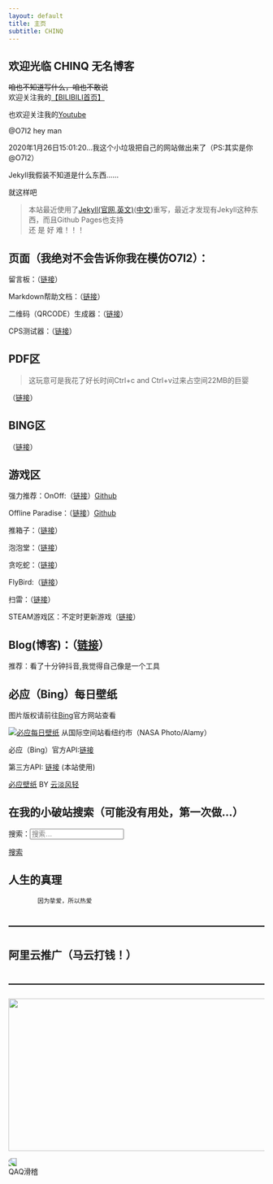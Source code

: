 ```yaml
---
layout: default
title: 主页
subtitle: CHINQ
---
```

## 欢迎光临   CHINQ 无名博客
<del>咱也不知道写什么，咱也不敢说</del><br>
欢迎关注我的<a href="https://space.bilibili.com/341532844">【BILIBILI首页】</a>


也欢迎关注我的<a href="https://www.youtube.com/channel/UCQzzMjMBa9Z3REpdIYaUa7g?view_as=subscriber" target="_blank">Youtube</a>
  
  
@O7I2 hey   man


2020年1月26日15:01:20...我这个小垃圾把自己的网站做出来了（PS:其实是你@O7I2）

Jekyll我假装不知道是什么东西......
 
 就这样吧

> 本站最近使用了<a href="https://jekyllrb.com/" target="_blank">Jekyll(官网,英文)</a>(<a href="https://jekyllcn.com" target="_blank">中文</a>)重写，最近才发现有Jekyll这种东西，而且Github Pages也支持<br /> 
>还 是 好 难！！！

## 页面（我绝对不会告诉你我在模仿O7I2）：

留言板：（<a href="talk">链接</a>）
 
 Markdown帮助文档：（<a href="md">链接</a>）

二维码（QRCODE）生成器：（<a href="qrcode">链接</a>）

CPS测试器：（<a href="cps">链接</a>）

## PDF区

>这玩意可是我花了好长时间Ctrl+c and Ctrl+v过来占空间22MB的巨婴<br>

（<a href="tools/pdf">链接</a>）

## BING区

（<a href="tools/bing">链接</a>）

## 游戏区

强力推荐：OnOff:（<a href="games/OnOff/index.html">链接</a>）<a href="https://github.com/starzonmyarmz/js13k-2018">Github</a>

Offline Paradise：（<a href="games/op/index.html">链接</a>）<a href="https://github.com/sirxemic/js13k-game">Github</a>

推箱子：（<a href="games/pushkoro.html">链接</a>）

泡泡堂：（<a href="games/bubble-shooter.html">链接</a>）

贪吃蛇：（<a href="games/snake.html">链接</a>）

FlyBird:（<a href="games/index.html">链接</a>）

扫雷：（<a href="saolei">链接</a>）

STEAM游戏区：不定时更新游戏（<a href="steam-games">链接</a>）

## Blog(博客)：（<a href="blog">链接</a>）

推荐：看了十分钟抖音,我觉得自己像是一个工具

## 必应（Bing）每日壁纸
图片版权请前往<a href="https://cn.bing.com" target="_blank">Bing</a>官方网站查看

<a href="https://open.saintic.com/api/bingPic/" target="_blank"><img src="https://open.saintic.com/api/bingPic/" alt="必应每日壁纸" title style></a>
从国际空间站看纽约市（NASA Photo/Alamy）

必应（Bing）官方API:<a href="https://cn.bing.com/HPImageArchive.aspx?format=js&idx=0&n=1&mkt=zh-CN" target="_blank">链接</a>



第三方API: <a href="https://open.saintic.com/api/bingPic/" target="_blank">链接</a> (本站使用) <br>


<a href="https://bing.ioliu.cn/" target="_blank">必应壁纸</a>  BY  <a href="https://ioliu.cn/" target="_blank">云淡风轻</a>

## 在我的小破站搜索（可能没有用处，第一次做...）

<form role="search" method="get" class="search-form" action="https://chinqblog.github.io/">

<label>
<span class="screen-reader-text">
搜索：</span><input type="search" class="search-field" placeholder="搜索…" value name="s">
</label>

<a class="button" href="https://chinqblog.github.io" target="_blank">搜索</a>
</form>

##      人生的真理
            因为挚爱，所以热爱

## ————————————————————————

## 阿里云推广（马云打钱！）

## ————————————————————————

<a href="https://promotion.aliyun.com/ntms/act/qwbk.html?userCode=4wz5xqgf"><img class="alignnone size-full wp-image-195" src="https://zihangu.com/wp-content/uploads/2019/03/600x300.png" alt width="600" height="300"></a>

<div class="fill"><img style="transform: rotateY(180deg)" src="https://atlinker.cn/theme/funny.png">
<div class="cardA">
<div class="boxA translateA">
<div class="fillA">
<div id="nb" class="bubble">QAQ滑稽</div>




